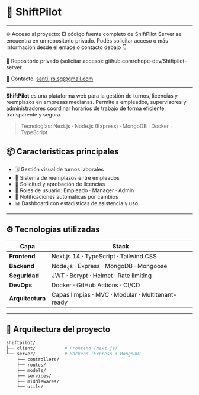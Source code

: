 # 🚀 ShiftPilot

---

🌐 Acceso al proyecto:
El código fuente completo de ShiftPilot Server se encuentra en un repositorio privado.
Podés solicitar acceso o más información desde el enlace o contacto debajo 👇

🔗 Repositorio privado (solicitar acceso): github.com/chope-dev/Shiftpilot-server

📧 Contacto: santi.jrs.sg@gmail.com

---

**ShiftPilot** es una plataforma web para la gestión de turnos, licencias y reemplazos en empresas medianas. Permite a empleados, supervisores y administradores coordinar horarios de trabajo de forma eficiente, transparente y segura.

> Tecnologías: Next.js · Node.js (Express) · MongoDB · Docker · TypeScript


## 📦 Características principales

- 🗓️ Gestión visual de turnos laborales
- 🔁 Sistema de reemplazos entre empleados
- 📝 Solicitud y aprobación de licencias
- 👥 Roles de usuario: Empleado · Manager · Admin
- 🔔 Notificaciones automáticas por cambios
- 📊 Dashboard con estadísticas de asistencia y uso

---

## ⚙️ Tecnologías utilizadas

| Capa | Stack |
|------|-------|
| **Frontend** | Next.js 14 · TypeScript · Tailwind CSS |
| **Backend** | Node.js · Express · MongoDB · Mongoose |
| **Seguridad** | JWT · Bcrypt · Helmet · Rate limiting |
| **DevOps** | Docker · GitHub Actions · CI/CD |
| **Arquitectura** | Capas limpias · MVC · Modular · Multitenant-ready |

---

## 🧱 Arquitectura del proyecto

```bash
shiftpilot/
├── client/           # Frontend (Next.js)
└── server/           # Backend (Express + MongoDB)
    ├── controllers/
    ├── routes/
    ├── models/
    ├── services/
    ├── middlewares/
    └── utils/

